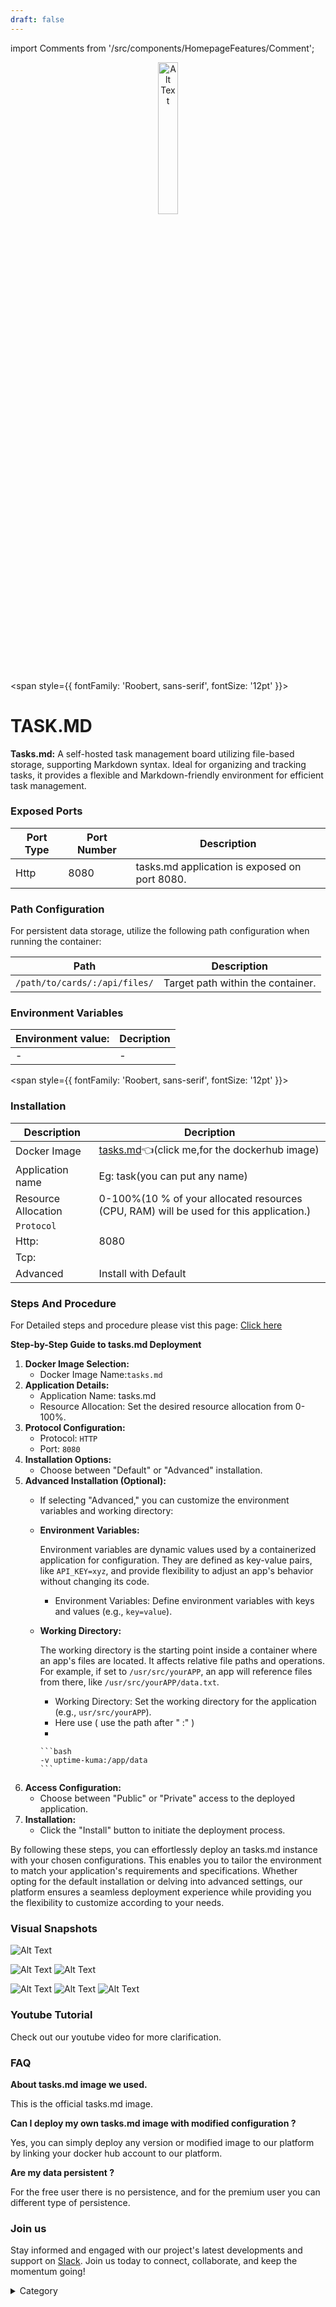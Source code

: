 ```yaml
---
draft: false
---
```

import Comments from '/src/components/HomepageFeatures/Comment';

<p align="center">
  <img src="/img/uhun.png" alt="Alt Text" width="25%"/>
</p> 


<span style={{ fontFamily: 'Roobert, sans-serif', fontSize: '12pt' }}>

# TASK.MD

**Tasks.md:** A self-hosted task management board utilizing file-based storage, supporting Markdown syntax. Ideal for organizing and tracking tasks, it provides a flexible and Markdown-friendly environment for efficient task management.


### Exposed Ports

| Port Type | Port Number | Description                                        |
| --------- | ----------- | -------------------------------------------------- |
| Http      | 8080          | tasks.md application is exposed on port 8080.     |

### Path Configuration

For persistent data storage, utilize the following path configuration when running the container:

| Path                        | Description                              |
| --------------------------- | ---------------------------------------- |
| `/path/to/cards/:/api/files/`     | Target path within the container.         |



### Environment Variables


|   **Environment value:**          | Decription                                                                                                               | 
| --------------------- | ------                                                                                                                   | 
|-       |  -                              |
</span>


<span style={{ fontFamily: 'Roobert, sans-serif', fontSize: '12pt' }}>

### Installation

|  Description          | Decription                                                                                                               | 
| --------------------- | ------                                                                                                                   | 
| Docker Image          |   [tasks.md](https://hub.docker.com/r/louislam/uptime-kuma)👈(click me,for the dockerhub image)                       |
| Application name      |  Eg: task(you can put any name)                                                                                        | 
| Resource Allocation   |  0-100%(10 % of your allocated resources (CPU, RAM) will be used for this application.)                                  | 
| `Protocol`            |                                                                                                                          | 
|  Http:                | 8080                                                                                                                     |
|  Tcp:                 |                                                                                                                          | 
|    Advanced           |    Install with Default                                                                                                  |


### Steps And Procedure

For Detailed steps and procedure please vist this page: [Click here](https://techscaleinfinite.github.io/introduction/cloud-float/Steps%20and%20procedure)



**Step-by-Step Guide to tasks.md Deployment**

1. **Docker Image Selection:**
   * Docker Image Name:`tasks.md`
2. **Application Details:**
   * Application Name: tasks.md
   * Resource Allocation: Set the desired resource allocation from 0-100%.
3. **Protocol Configuration:**
   * Protocol: `HTTP`
   * Port: `8080`
4. **Installation Options:**
   * Choose between "Default" or "Advanced" installation.
5. **Advanced Installation (Optional):**
   * If selecting "Advanced," you can customize the environment variables and working directory:
   *   **Environment Variables:**

       Environment variables are dynamic values used by a containerized application for configuration. They are defined as key-value pairs, like `API_KEY=xyz`, and provide flexibility to adjust an app's behavior without changing its code.

       * Environment Variables: Define environment variables with keys and values (e.g., `key=value`).
   *   **Working Directory:**

       The working directory is the starting point inside a container where an app's files are located. It affects relative file paths and operations. For example, if set to `/usr/src/yourAPP`, an app will reference files from there, like `/usr/src/yourAPP/data.txt`.

       * Working Directory: Set the working directory for the application (e.g., `usr/src/yourAPP`).
       * Here use ( use the path after   " :"  )
       *

           ```bash
           -v uptime-kuma:/app/data
           ```
6. **Access Configuration:**
   * Choose between "Public" or "Private" access to the deployed application.
7. **Installation:**
   * Click the "Install" button to initiate the deployment process.

By following these steps, you can effortlessly deploy an  tasks.md instance with your chosen configurations. This enables you to tailor the environment to match your application's requirements and specifications. Whether opting for the default installation or delving into advanced settings, our platform ensures a seamless deployment experience while providing you the flexibility to customize according to your needs.

### Visual Snapshots

![Alt Text](/img/3ff.png)

![Alt Text](/img/3fff.png)
![Alt Text](/img/3gg.png)

![Alt Text](/img/3ggg.png)
![Alt Text](/img/3nn.png)
![Alt Text](/img/3tt.png)



### Youtube Tutorial&#x20;

Check out our youtube video for more clarification.



### FAQ

**About tasks.md image we used.**

This is the official tasks.md  image.

**Can I deploy my own tasks.md image with modified configuration ?**

Yes, you can simply deploy any version or modified image to our platform by linking your docker hub account to our platform.

**Are my data persistent ?**

For the free user there is no persistence, and for the premium user you can different type of persistence.

### Join us

Stay informed and engaged with our project's latest developments and support on [Slack](https://app.slack.com/client/T04QS32JX6E/C04QKEWE146). Join us today to connect, collaborate, and keep the momentum going!&#x20;

<details>

<summary>Category</summary>

Kubernetes, cloud computing, DevOps, cloud services, hosting platform, container orchestration, cloud infrastructure, cloud deployment, cloud management, cloud technology, cloud solutions, tasks.md

</details>

</span>

<Comments />